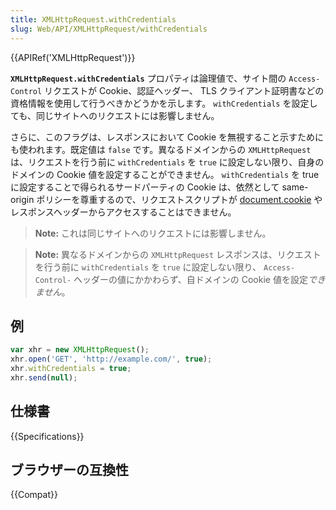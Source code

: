 ```yaml
---
title: XMLHttpRequest.withCredentials
slug: Web/API/XMLHttpRequest/withCredentials
---
```


{{APIRef('XMLHttpRequest')}}

**`XMLHttpRequest.withCredentials`** プロパティは論理値で、サイト間の `Access-Control` リクエストが Cookie、認証ヘッダー、 TLS クライアント証明書などの資格情報を使用して行うべきかどうかを示します。 `withCredentials` を設定しても、同じサイトへのリクエストには影響しません。

さらに、このフラグは、レスポンスにおいて Cookie を無視すること示すためにも使われます。既定値は `false` です。異なるドメインからの `XMLHttpRequest` は、リクエストを行う前に `withCredentials` を `true` に設定しない限り、自身のドメインの Cookie 値を設定することができません。 `withCredentials` を true に設定することで得られるサードパーティの Cookie は、依然として same-origin ポリシーを尊重するので、リクエストスクリプトが [document.cookie](/ja/docs/Web/API/Document/cookie) やレスポンスヘッダーからアクセスすることはできません。

> **Note:** これは同じサイトへのリクエストには影響しません。

> **Note:** 異なるドメインからの `XMLHttpRequest` レスポンスは、リクエストを行う前に `withCredentials` を `true` に設定しない限り、 `Access-Control-` ヘッダーの値にかかわらず、自ドメインの Cookie 値を設定*できません*。

## 例

```js
var xhr = new XMLHttpRequest();
xhr.open('GET', 'http://example.com/', true);
xhr.withCredentials = true;
xhr.send(null);
```

## 仕様書

{{Specifications}}

## ブラウザーの互換性

{{Compat}}
